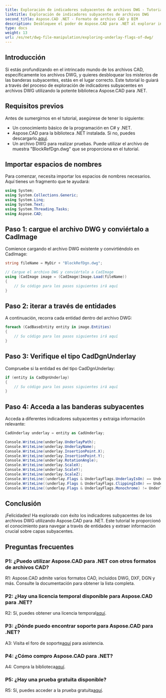 ```yaml
---
title: Exploración de indicadores subyacentes de archivos DWG - Tutorial de Aspose.CAD
linktitle: Exploración de indicadores subyacentes de archivos DWG
second_title: Aspose.CAD .NET - Formato de archivo CAD y BIM
description: Desbloquee el poder de Aspose.CAD para .NET al explorar indicadores de capas subyacentes de archivos DWG. Sigue nuestra guía paso a paso.
type: docs
weight: 13
url: /es/net/dwg-file-manipulation/exploring-underlay-flags-of-dwg/
---
```

## Introducción

Si estás profundizando en el intrincado mundo de los archivos CAD, específicamente los archivos DWG, y quieres desbloquear los misterios de las banderas subyacentes, estás en el lugar correcto. Este tutorial lo guiará a través del proceso de exploración de indicadores subyacentes en archivos DWG utilizando la potente biblioteca Aspose.CAD para .NET.

## Requisitos previos

Antes de sumergirnos en el tutorial, asegúrese de tener lo siguiente:

- Un conocimiento básico de la programación en C# y .NET.
-  Aspose.CAD para la biblioteca .NET instalada. Si no, puedes descargarlo.[aquí](https://releases.aspose.com/cad/net/).
- Un archivo DWG para realizar pruebas. Puede utilizar el archivo de muestra "BlockRefDgn.dwg" que se proporciona en el tutorial.

## Importar espacios de nombres

Para comenzar, necesita importar los espacios de nombres necesarios. Aquí tienes un fragmento que te ayudará:

```csharp
using System;
using System.Collections.Generic;
using System.Linq;
using System.Text;
using System.Threading.Tasks;
using Aspose.CAD;

```

## Paso 1: cargue el archivo DWG y conviértalo a CadImage

Comience cargando el archivo DWG existente y convirtiéndolo en CadImage:

```csharp
string fileName = MyDir + "BlockRefDgn.dwg";

// Cargue el archivo DWG y conviértalo a CadImage
using (CadImage image = (CadImage)Image.Load(fileName))
{
    // Su código para los pasos siguientes irá aquí
}
```

## Paso 2: iterar a través de entidades

A continuación, recorra cada entidad dentro del archivo DWG:

```csharp
foreach (CadBaseEntity entity in image.Entities)
{
    // Su código para los pasos siguientes irá aquí
}
```

## Paso 3: Verifique el tipo CadDgnUnderlay

Compruebe si la entidad es del tipo CadDgnUnderlay:

```csharp
if (entity is CadDgnUnderlay)
{
    // Su código para los pasos siguientes irá aquí
}
```

## Paso 4: Acceda a las banderas subyacentes

Acceda a diferentes indicadores subyacentes y extraiga información relevante:

```csharp
CadUnderlay underlay = entity as CadUnderlay;

Console.WriteLine(underlay.UnderlayPath);
Console.WriteLine(underlay.UnderlayName);
Console.WriteLine(underlay.InsertionPoint.X);
Console.WriteLine(underlay.InsertionPoint.Y);
Console.WriteLine(underlay.RotationAngle);
Console.WriteLine(underlay.ScaleX);
Console.WriteLine(underlay.ScaleY);
Console.WriteLine(underlay.ScaleZ);
Console.WriteLine((underlay.Flags & UnderlayFlags.UnderlayIsOn) == UnderlayFlags.UnderlayIsOn);
Console.WriteLine((underlay.Flags & UnderlayFlags.ClippingIsOn) == UnderlayFlags.ClippingIsOn);
Console.WriteLine((underlay.Flags & UnderlayFlags.Monochrome) != UnderlayFlags.Monochrome);
```

## Conclusión

¡Felicidades! Ha explorado con éxito los indicadores subyacentes de los archivos DWG utilizando Aspose.CAD para .NET. Este tutorial le proporcionó el conocimiento para navegar a través de entidades y extraer información crucial sobre capas subyacentes.

## Preguntas frecuentes

### P1: ¿Puedo utilizar Aspose.CAD para .NET con otros formatos de archivos CAD?

R1: Aspose.CAD admite varios formatos CAD, incluidos DWG, DXF, DGN y más. Consulte la documentación para obtener la lista completa.

### P2: ¿Hay una licencia temporal disponible para Aspose.CAD para .NET?

 R2: Sí, puedes obtener una licencia temporal[aquí](https://purchase.aspose.com/temporary-license/).

### P3: ¿Dónde puedo encontrar soporte para Aspose.CAD para .NET?

 A3: Visita el foro de soporte[aquí](https://forum.aspose.com/c/cad/19) para asistencia.

### P4: ¿Cómo compro Aspose.CAD para .NET?

A4: Compra la biblioteca[aquí](https://purchase.aspose.com/buy).

### P5: ¿Hay una prueba gratuita disponible?

 R5: Sí, puedes acceder a la prueba gratuita[aquí](https://releases.aspose.com/).
